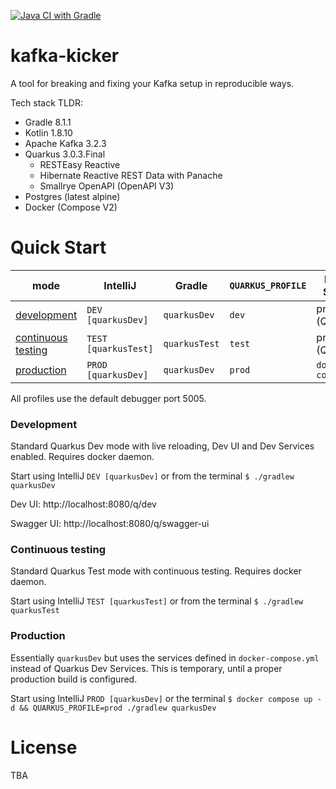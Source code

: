 [![Java CI with Gradle](https://github.com/kraxor/kafka-kicker/actions/workflows/gradle.yml/badge.svg)](https://github.com/kraxor/kafka-kicker/actions/workflows/gradle.yml)

# kafka-kicker

A tool for breaking and fixing your Kafka setup in reproducible ways.

Tech stack TLDR:
* Gradle 8.1.1
* Kotlin 1.8.10
* Apache Kafka 3.2.3
* Quarkus 3.0.3.Final
    * RESTEasy Reactive
    * Hibernate Reactive REST Data with Panache
    * Smallrye OpenAPI (OpenAPI V3)
* Postgres (latest alpine)
* Docker (Compose V2)

# Quick Start

| mode                                      | IntelliJ             | Gradle        | `QUARKUS_PROFILE` | External Services    |
|-------------------------------------------|----------------------|---------------|-------------------|----------------------|
| [development](#development)               | `DEV [quarkusDev]`   | `quarkusDev`  | `dev`             | provided (Quarkus)   |
| [continuous testing](#continuous-testing) | `TEST [quarkusTest]` | `quarkusTest` | `test`            | provided (Quarkus)   |
| [production](#production)                 | `PROD [quarkusDev]`  | `quarkusDev`  | `prod`            | `docker-compose.yml` |   

All profiles use the default debugger port 5005.

### Development

Standard Quarkus Dev mode with live reloading, Dev UI and Dev Services enabled. Requires docker daemon.

Start using IntelliJ `DEV [quarkusDev]` or from the terminal `$ ./gradlew quarkusDev`

Dev UI: http://localhost:8080/q/dev

Swagger UI: http://localhost:8080/q/swagger-ui

### Continuous testing

Standard Quarkus Test mode with continuous testing. Requires docker daemon.

Start using IntelliJ `TEST [quarkusTest]` or from the terminal `$ ./gradlew quarkusTest`

### Production

Essentially `quarkusDev` but uses the services defined in `docker-compose.yml` instead of Quarkus Dev Services.
This is temporary, until a proper production build is configured.

Start using IntelliJ `PROD [quarkusDev]` or the
terminal `$ docker compose up -d && QUARKUS_PROFILE=prod ./gradlew quarkusDev`

# License

TBA
